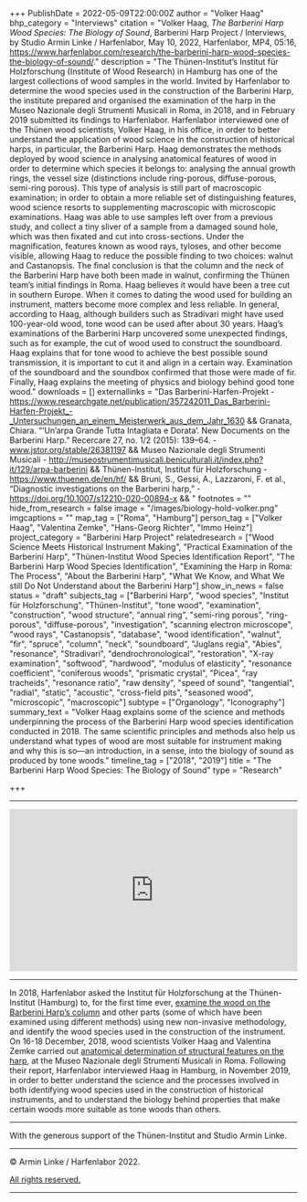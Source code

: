 +++
PublishDate = 2022-05-09T22:00:00Z
author = "Volker Haag"
bhp_category = "Interviews"
citation = "Volker Haag, <i>The Barberini Harp Wood Species: The Biology of Sound</i>, Barberini Harp Project / Interviews, by Studio Armin Linke / Harfenlabor, May 10, 2022, Harfenlabor, MP4, 05:16, https://www.harfenlabor.com/research/the-barberini-harp-wood-species-the-biology-of-sound/."
description = "The Thünen-Institut’s Institut für Holzforschung (Institute of Wood Research) in Hamburg has one of the largest collections of wood samples in the world. Invited by Harfenlabor to determine the wood species used in the construction of the Barberini Harp, the institute prepared and organised the examination of the harp in the Museo Nazionale degli Strumenti Musicali in Roma, in 2018, and in February 2019 submitted its findings to Harfenlabor. Harfenlabor interviewed one of the Thünen wood scientists, Volker Haag, in his office, in order to better understand the application of wood science in the construction of historical harps, in particular, the Barberini Harp. Haag demonstrates the methods deployed by wood science in analysing anatomical features of wood in order to determine which species it belongs to: analysing the annual growth rings, the vessel size (distinctions include ring-porous, diffuse-porous, semi-ring porous). This type of analysis is still part of macroscopic examination; in order to obtain a more reliable set of distinguishing features, wood science resorts to supplementing macroscopic with microscopic examinations. Haag was able to use samples left over from a previous study, and collect a tiny sliver of a sample from a damaged sound hole, which was then fixated and cut into cross-sections. Under the magnification, features known as wood rays, tyloses, and other become visible, allowing Haag to reduce the possible finding to two choices: walnut and Castanopsis. The final conclusion is that the column and the neck of the Barberini Harp have both been made in walnut, confirming the Thünen team’s initial findings in Roma. Haag believes it would have been a tree cut in southern Europe. When it comes to dating the wood used for building an instrument, matters become more complex and less reliable. In general, according to Haag, although builders such as Stradivari might have used 100-year-old wood, tone wood can be used after about 30 years. Haag’s examinations of the Barberini Harp uncovered some unexpected findings, such as for example, the cut of wood used to construct the soundboard. Haag explains that for tone wood to achieve the best possible sound transmission, it is important to cut it and align in a certain way. Examination of the soundboard and the soundbox confirmed that those were made of fir. Finally, Haag explains the meeting of physics and biology behind good tone wood."
downloads = []
externallinks = "Das Barberini-Harfen-Projekt - https://www.researchgate.net/publication/357242011_Das_Barberini-Harfen-Projekt_-_Untersuchungen_an_einem_Meisterwerk_aus_dem_Jahr_1630 && Granata, Chiara. “‘Un’arpa Grande Tutta Intagliata e Dorata’. New Documents on the Barberini Harp.” Recercare 27, no. 1/2 (2015): 139–64. - www.jstor.org/stable/26381197 && Museo Nazionale degli Strumenti Musicali - http://museostrumentimusicali.beniculturali.it/index.php?it/129/arpa-barberini && Thünen-Institut, Institut für Holzforschung - https://www.thuenen.de/en/hf/ && Bruni, S., Gessi, A., Lazzaroni, F. et al., “Diagnostic investigations on the Barberini harp,” - https://doi.org/10.1007/s12210-020-00894-x && "
footnotes = ""
hide_from_research = false
image = "/images/biology-hold-volker.png"
imgcaptions = ""
map_tag = ["Roma", "Hamburg"]
person_tag = ["Volker Haag", "Valentina Zemke", "Hans-Georg Richter", "Immo Heinz"]
project_category = "Barberini Harp Project"
relatedresearch = ["Wood Science Meets Historical Instrument Making", "Practical Examination of the Barberini Harp", "Thünen-Institut Wood Species Identification Report", "The Barberini Harp Wood Species Identification", "Examining the Harp in Roma: The Process", "About the Barberini Harp", "What We Know, and What We still Do Not Understand about the Barberini Harp"]
show_in_news = false
status = "draft"
subjects_tag = ["Barberini Harp", "wood species", "Institut für Holzforschung", "Thünen-Institut", "tone wood", "examination", "construction", "wood structure", "annual ring", "semi-ring porous", "ring-porous", "diffuse-porous", "investigation", "scanning electron microscope", "wood rays", "Castanopsis", "database", "wood identification", "walnut", "fir", "spruce", "column", "neck", "soundboard", "Juglans regia", "Abies", "resonance", "Stradivari", "dendrochronological", "restoration", "X-ray   examination", "softwood", "hardwood", "modulus of elasticity", "resonance coefficient", "coniferous woods", "prismatic crystal", "Picea", "ray tracheids", "resonance ratio", "raw density", "speed of sound", "tangential", "radial", "static", "acoustic", "cross-field pits", "seasoned wood", "microscopic", "macroscopic"]
subtype = ["Organology", "Iconography"]
summary_text = "Volker Haag explains some of the science and methods underpinning the process of the Barberini Harp wood species identification conducted in 2018. The same scientific principles and methods also help us understand what types of wood are most suitable for instrument making and why this is so—an introduction, in a sense, into the biology of sound as produced by tone woods."
timeline_tag = ["2018", "2019"]
title = "The Barberini Harp Wood Species: The Biology of Sound"
type = "Research"

+++
***

<div style="padding:56.25% 0 0 0;position:relative;"><iframe src="https://player.vimeo.com/video/709875170?h=485fd67471&badge=0&autopause=0&player_id=0&app_id=58479" frameborder="0" allow="autoplay; fullscreen; picture-in-picture" allowfullscreen style="position:absolute;top:0;left:0;width:100%;height:100%;" title="Volker Haag: The Barberini Harp Wood Species: The Biology of Sound"></iframe></div><script src="https://player.vimeo.com/api/player.js"></script>

***

In 2018, Harfenlabor asked the Institut für Holzforschung at the Thünen-Institut (Hamburg) to, for the first time ever, [examine the wood on the Barberini Harp’s column](https://www.harfenlabor.com/research/barberini-harp-wood-species-identification/) and other parts (some of which have been examined using different methods) using new non-invasive methodology, and identify the wood species used in the construction of the instrument. On 16-18 December, 2018, wood scientists <span id="person_tag">Volker Haag</span> and <span id="person_tag">Valentina Zemke</span> carried out [anatomical determination of structural features on the harp](https://harfenlabor.netlify.app/research/examining-the-harp-in-roma-the-process/), at the Museo Nazionale degli Strumenti Musicali in <span id="map_tag">Roma</span>. Following their report, Harfenlabor interviewed Haag in Hamburg, in November 2019, in order to better understand the science and the processes involved in both identifying wood species used in the construction of historical instruments, and to understand the biology behind properties that make certain woods more suitable as tone woods than others.

***

With the generous support of the Thünen-Institut and Studio Armin Linke.

***

© Armin Linke / Harfenlabor 2022.

[All rights reserved.](https://harfenlabor.netlify.app/aboutpage/#allrightsreserved)

***